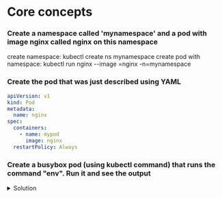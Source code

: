 # Core concepts

### Create a namespace called 'mynamespace' and a pod with image nginx called nginx on this namespace

create namespace: kubectl create ns mynamespace
create pod with namespace: kubectl run nginx --image =nginx -n=mynamespace

### Create the pod that was just described using YAML
``` yaml
apiVersion: v1
kind: Pod
metadata: 
  name: nginx
spec:
  containers:
    - name: mypod
      image: nginx
  restartPolicy: Always
```

### Create a busybox pod (using kubectl command) that runs the command "env". Run it and see the output
<details>
<summary> Solution </summary>
```
  kubectl run busybox --image=busybox --command --restartPolicy=Never --env
  kubectl run busybox --image=busybox --command --restart=Never -it --rm -- env # Pour voir les output
  kubectl logs busybox
```
  </details>